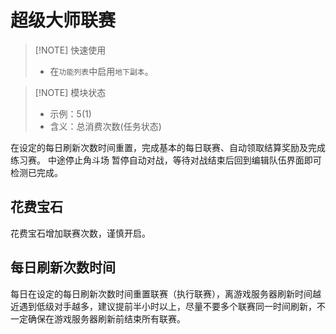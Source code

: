 # 超级大师联赛

> [!NOTE] 快速使用
> - 在`功能列表`中启用`地下副本`。<br>

> [!NOTE] 模块状态
> - 示例：5(1) <br>
> - 含义：总消费次数(任务状态)

在设定的每日刷新次数时间重置，完成基本的每日联赛、自动领取结算奖励及完成练习赛。
中途停止角斗场
暂停自动对战，等待对战结束后回到编辑队伍界面即可检测已完成。

## 花费宝石

花费宝石增加联赛次数，谨慎开启。

## 每日刷新次数时间

每日在设定的每日刷新次数时间重置联赛（执行联赛），离游戏服务器刷新时间越近遇到低级对手越多，建议提前半小时以上，尽量不要多个联赛同一时间刷新，不一定确保在游戏服务器刷新前结束所有联赛。
